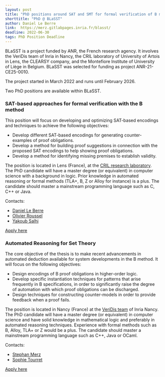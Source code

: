 ```yaml
---
layout: post
title: "PhD positions around SAT and SMT for formal verification of B models"
shorttitle: "PhD @ BLaSST"
author: Daniel Le Berre
link:  https://merz.gitlabpages.inria.fr/blasst/
deadline: 2022-06-30
tags: PhD Position Deadline
---
```


BLaSST is a project funded by ANR, the French research agency. It involves the VeriDis team of Inria in Nancy, the CRIL laboratory of University of Artois in Lens, the CLEARSY company, and the Montefiore Institute of University of Liège in Belgium. BLaSST was selected for funding as project ANR-21-CE25-0010.

The project started in March 2022 and runs until February 2026.

Two PhD positions are available within BLaSST. 

### SAT-based approaches for formal verification with the B method

This position will focus on developing and optimizing SAT-based encodings and techniques to achieve the following objectives:

- Develop different SAT-based encodings for generating counter-examples of proof obligations.
- Develop a method for building proof suggestions in connection with the proposed SAT encodings to help showing proof obligations.
- Develop a method for identifying missing premises to establish validity.

The position is located in Lens (France), at the [CRIL research laboratory](http://www.cril.univ-artois.fr). The PhD candidate will have a master degree (or equivalent) in computer science with a background in logic. Prior knowledge in automated reasoning or formal methods (TLA+, B, Z or Alloy for instance) is a plus. The candidate should master a mainstream programming language such as C, C++ or Java.

Contacts:

- [Daniel Le Berre](mailto:leberre@cril.fr)
- [Olivier Roussel](mailto:roussel@cril.fr)
- [Yakoub Salhi](mailto:salhi@cril.fr)

[Apply here](https://emploi.cnrs.fr/Offres/Doctorant/UMR8188-DANLEB-001/Default.aspx)

### Automated Reasoning for Set Theory

The core objective of the thesis is to make recent advancements in automated deduction available for system developments in the B method. It will focus on the following objectives:

- Design encodings of B proof obligations in higher-order logic.
- Develop specific instantiation techniques for patterns that arise frequently in B specifications, in order to significantly raise the degree of automation with which proof obligations can be discharged.
- Design techniques for constructing counter-models in order to provide feedback when a proof fails.

The position is located in Nancy (France) at the
[VeriDis team](https://team.inria.fr/veridis) of Inria Nancy.
The PhD candidate will have a master degree (or equivalent) in computer science and have solid knowledge in mathematical logic and preferably in automated reasoning techniques. Experience with formal methods such as B, Alloy, TLA+ or Z would be a plus. The candidate should master a mainstream programming language such as C++, Java or OCaml.

Contacts:

- [Stephan Merz](stephan.merz@loria.fr)
- [Sophie Tourret](sophie.tourret@loria.fr)


[Apply here](https://jobs.inria.fr/public/classic/fr/offres/2022-04898)